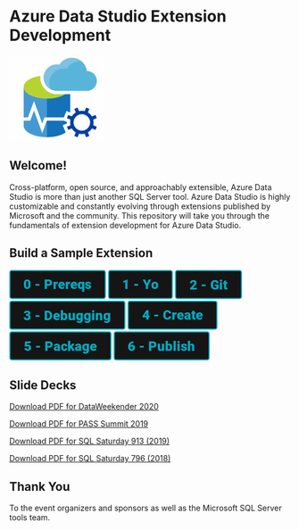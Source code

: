 # Azure Data Studio Extension Development

![Azure Data Studio Logo](/images/AzureDataStudioLogo.png)

## Welcome!
Cross-platform, open source, and approachably extensible, Azure Data Studio is more than just another SQL Server tool. Azure Data Studio is highly customizable and constantly evolving through extensions published by Microsoft and the community. This repository will take you through the fundamentals of extension development for Azure Data Studio.

## Build a Sample Extension
[![Prereqs](/images/buttons/button_prereqs.png)](0-Prereqs.md)
[![Prereqs](/images/buttons/button_yo.png)](1-Yo.md)
[![Prereqs](/images/buttons/button_git.png)](2-Git.md)
[![Prereqs](/images/buttons/button_debugging.png)](3-Debugging.md)
[![Prereqs](/images/buttons/button_create.png)](4-CodeCreate.md)
[![Prereqs](/images/buttons/button_package.png)](5-Package.md)
[![Prereqs](/images/buttons/button_publish.png)](6-Publish.md)

## Slide Decks

[Download PDF for DataWeekender 2020](/AzureDataStudioDev-DataWeekender.pdf)

[Download PDF for PASS Summit 2019](/PASS_Summit2019.pdf)

[Download PDF for SQL Saturday 913 (2019)](/SQLSaturday913_SlideDeck.pdf)

[Download PDF for SQL Saturday 796 (2018)](/SQLSaturday796_SlideDeck.pdf)



## Thank You
To the event organizers and sponsors as well as the Microsoft SQL Server tools team.


